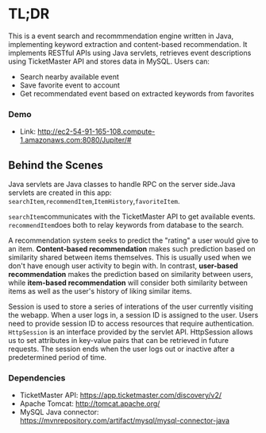 # TL;DR
This is a event search and recommmendation engine written in Java, implementing keyword extraction and content-based recommendation. It implements RESTful APIs using Java servlets, retrieves event descriptions using TicketMaster API and stores data in MySQL. Users can: 
- Search nearby available event
- Save favorite event to account
- Get recommendated event based on extracted keywords from favorites
 
 ### Demo
 
 - Link: http://ec2-54-91-165-108.compute-1.amazonaws.com:8080/Jupiter/#
 

## Behind the Scenes 
Java servlets are Java classes to handle RPC on the server side.Java servlets are created in this app: ```searchItem```,```recommendItem```,```ItemHistory```,```favoriteItem```.

```searchItem```communicates with the TicketMaster API to get available events.
```recommendItem```does both to relay keywords from database to the search. 

A recommendation system seeks to predict the "rating" a user would give to an item. **Content-based recommendation** makes such prediction based on similarity shared between items themselves. This is usually used when we don't have enough user activity to begin with. In contrast, **user-based recommendation** makes the prediction based on similarity between users, while **item-based recommendation** will consider both similarity between items as well as the user's history of liking similar items. 

Session is used to store a series of interations of the user currently visiting the webapp. When a user logs in, a session ID is assigned to the user. Users need to provide session ID to access resources that require authentication. ```HttpSession``` is an interface provided by the servlet API. HttpSession allows us to set attributes in key-value pairs that can be retrieved in future requests. The session ends when the user logs out or inactive after a predetermined period of time.

### Dependencies
- TicketMaster API: https://app.ticketmaster.com/discovery/v2/
- Apache Tomcat: http://tomcat.apache.org/
- MySQL Java connector: https://mvnrepository.com/artifact/mysql/mysql-connector-java
